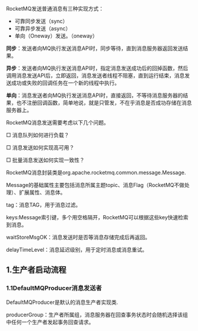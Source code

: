 RocketMQ发送普通消息有三种实现方式：

- 可靠同步发送（sync）
- 可靠异步发送（async）
- 单向（Oneway）发送。（oneway）

**同步**：发送者向MQ执行发送消息API时，同步等待，直到消息服务器返回发送结果。

**异步**：发送者向MQ执行发送消息API时，指定消息发送成功后的回掉函数，然后调用消息发送API后，立即返回，消息发送者线程不阻塞，直到运行结束，消息发送成功或失败的回调任务在一个新的线程中执行。

**单向**：消息发送者向MQ执行发送消息API时，直接返回，不等待消息服务器的结果，也不注册回调函数，简单地说，就是只管发，不在乎消息是否成功存储在消息服务器上。

RocketMQ消息发送需要考虑以下几个问题。

□ 消息队列如何进行负载？

□ 消息发送如何实现高可用？

□ 批量消息发送如何实现一致性？



RocketMQ消息封装类是org.apache.rocketmq.common.message.Message.

Message的基础属性主要包括消息所属主题topic、消息Flag（RocketMQ不做处理）、扩展属性、消息体。

tag：消息TAG，用于消息过滤。

keys:Message索引键，多个用空格隔开，RocketMQ可以根据这些key快速检索到消息。

waitStoreMsgOK：消息发送时是否等消息存储完成后再返回。

delayTimeLevel：消息延迟级别，用于定时消息或消息重试。



## 1.生产者启动流程



### 1.1DefaultMQProducer消息发送者



DefaultMQProducer是默认的消息生产者实现类.

producerGroup：生产者所属组，消息服务器在回查事务状态时会随机选择该组中任何一个生产者发起事务回查请求。